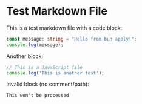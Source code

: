 # Test Markdown File

This is a test markdown file with a code block:

```typescript // output/test.ts
const message: string = "Hello from bun apply!";
console.log(message);
```

Another block:

```javascript // output/another.js
// This is a JavaScript file
console.log('This is another test');
```

Invalid block (no comment/path):
```
This won't be processed
``` 